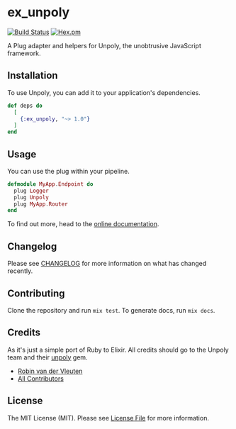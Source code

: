 # ex_unpoly

[![Build Status](https://img.shields.io/travis/com/webstronauts/ex_unpoly/master.svg?style=flat-square)](https://travis-ci.com/webstronauts/ex_unpoly)
[![Hex.pm](https://img.shields.io/hexpm/v/ex_unpoly.svg)](https://hex.pm/packages/ex_unpoly)

A Plug adapter and helpers for Unpoly, the unobtrusive JavaScript framework.

## Installation

To use Unpoly, you can add it to your application's dependencies.

```elixir
def deps do
  [
    {:ex_unpoly, "~> 1.0"}
  ]
end
```

## Usage

You can use the plug within your pipeline.

```elixir
defmodule MyApp.Endpoint do
  plug Logger
  plug Unpoly
  plug MyApp.Router
end
```

To find out more, head to the [online documentation]([https://hexdocs.pm/ex_unpoly).

## Changelog

Please see [CHANGELOG](CHANGELOG.md) for more information on what has changed recently.

## Contributing

Clone the repository and run `mix test`. To generate docs, run `mix docs`.

## Credits

As it's just a simple port of Ruby to Elixir. All credits should go to the Unpoly team and their [unpoly](https://github.com/unpoly/unpoly) gem.

- [Robin van der Vleuten](https://github.com/robinvdvleuten)
- [All Contributors](../../contributors)

## License

The MIT License (MIT). Please see [License File](LICENSE) for more information.
